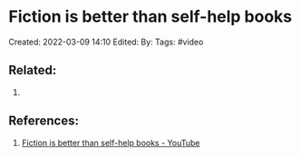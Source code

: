 # Fiction is better than self-help books
Created: 2022-03-09 14:10
Edited: 
By: 
Tags: #video 



## Related:
1. 

## References:
1. [Fiction is better than self-help books - YouTube](https://www.youtube.com/watch?v=B3zn6JVFeQE)